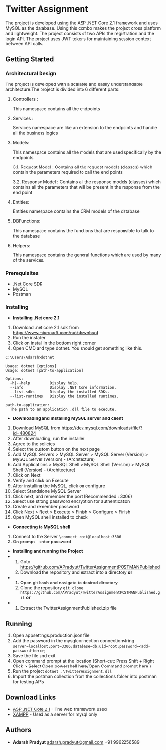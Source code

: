 # Twitter Assignment

The project is developed using the ASP .NET Core 2.1 framework and uses MySQL as the database. Using this combo makes the project cross platform and lightweight.
The project consists of two APIs the registration and the login API.
The project uses JWT tokens for maintaining session context between API calls.

## Getting Started

### Architectural Design

The project is developed with a scalable and easily understandable architecture.The project is divided into 6 different parts:
 1. Controllers :

 	This namespace contains all the endpoints

 2. Services :

 	Services namespace are like an extension to the endpoints and handle all the business logics

 3. Models:

 	This namespace contains all the models that are used specifically by the endpoints

	3.1. Request Model :
		Contains all the request models (classes) which contain the parameters required to call the end points

	3.2. Response Model :
		Contains all the response models (classes) which contains all the parameters that will be present in the response from the end point

 4. Entities:

 	Entities namespace contains the ORM models of the database

 5. DBFunctions:

 	This namespace contains the functions that are responsible to talk to the database

 6. Helpers:

 	This namespace contains the general functions which are used by many of the services.

### Prerequisites

* .Net Core SDK
* MySQL
* Postman

### Installing

* **Installing .Net core 2.1**
1. Download .net core 2.1 sdk from https://www.microsoft.com/net/download
2. Run the installer
3. Click on install in the bottom right corner
4. Open CMD and type dotnet. You should get something like this.
```
C:\Users\Adarsh>dotnet

Usage: dotnet [options]
Usage: dotnet [path-to-application]

Options:
  -h|--help         Display help.
  --info            Display .NET Core information.
  --list-sdks       Display the installed SDKs.
  --list-runtimes   Display the installed runtimes.

path-to-application:
  The path to an application .dll file to execute.

```

* **Downloading and installing MySQL server and client**
1. Download MySQL from https://dev.mysql.com/downloads/file/?id=480824
2. After downloading, run the installer
3. Agree to the policies
4. Select the custom button on the next page
5. Add MySQL Servers > MySQL Server > MySQL Server (Version) > MySQL Server (Version) - (Architecture)
6. Add Applications > MySQL Shell > MySQL Shell (Version) > MySQL Shell (Version) - (Architecture)
7. Click on Next
8. Verify and click on Execute
9. After installing the MySQL, click on configure
10. Select Standalone MySQL Server
11. Click next, and remember the port (Recommended : 3306)
12. Select use strong password encryption for authentication
13. Create and remember password
14. Click Next > Next > Execute > Finish > Configure > Finish
15. Open MySQL shell installed to check

* **Connecting to MySQL shell**
1. Connect to the Server
```\connect root@localhost:3306```
2. On prompt - enter password

* **Installing and running the Project**
* 	1. Goto https://github.com/APradyut/TwitterAssignmentPOSTMANPublished
	2. Download the repository and extract into a directory
	**or**
* 	1. Open git bash and navigate to desired directory
	2. Clone the repository
	```git clone https://github.com/APradyut/TwitterAssignmentPOSTMANPublished.git```
	**or**
*	1. Extract the TwitterAssignmentPublished.zip file

## Running

1. Open appsettings.production.json file
2. Add the password in the mysqlconnection connectionstring
```server=localhost;port=3306;database=db;uid=root;password=<add-password-here>; ```
3. Save the file and exit
4. Open command prompt at the location (Short-cut: Press Shift + Right Click > Select Open powershell here/Open Command prompt here )
5. Run the project
```dotnet .\TwitterAssignment.dll```
6. Import the postman collection from the collections folder into postman for testing APIs

## Download Links

* [ASP .NET Core 2.1](https://www.microsoft.com/net/download) - The web framework used
* [XAMPP](https://www.apachefriends.org/download.html) - Used as a server for mysql only

## Authors

* **Adarsh Pradyut**
	adarsh.pradyut@gmail.com
	+91 9962256589
